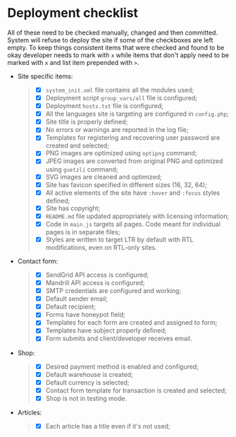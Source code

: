 # Deployment checklist

All of these need to be checked manually, changed and then committed. System will refuse to deploy the site if some of the checkboxes are left empty. To keep things consistent items that were checked and found to be okay developer needs to mark with `x` while items that don't apply need to be marked with `x` and list item prepended with `>`.

- Site specific items:
	> - [x] `system_init.xml` file contains all the modules used;
	> - [x] Deployment script `group_vars/all` file is configured;
	> - [x] Deployment `hosts.txt` file is configured;
	> - [x] All the languages site is targeting are configured in `config.php`;
	> - [x] Site title is properly defined;
	> - [x] No errors or warnings are reported in the log file;
	> - [x] Templates for registering and recovering user password are created and selected;
	> - [x] PNG images are optimized using `optipng` command;
	> - [x] JPEG images are converted from original PNG and optimized using `guetzli` command;
	> - [x] SVG images are cleaned and optimized;
	> - [x] Site has favicon specified in different sizes (16, 32, 64);
	> - [x] All active elements of the site have `:hover` and `:focus` styles defined;
	> - [x] Site has copyright;
	> - [x] `README.md` file updated appropriately with licensing information;
	> - [x] Code in `main.js` targets all pages. Code meant for individual pages is in separate files;
	> - [x] Styles are written to target LTR by default with RTL modifications, even on RTL-only sites.
- Contact form:
	> - [x] SendGrid API access is configured;
	> - [x] Mandrill API access is configured;
	> - [x] SMTP credentials are configured and working;
	> - [x] Default sender email;
	> - [x] Default recipient;
	> - [x] Forms have honeypot field;
	> - [x] Templates for each form are created and assigned to form;
	> - [x] Templates have subject properly defined;
	> - [x] Form submits and client/developer receives email.
- Shop:
	> - [x] Desired payment method is enabled and configured;
	> - [x] Default warehouse is created;
	> - [x] Default currency is selected;
	> - [x] Contact form template for transaction is created and selected;
	> - [x] Shop is not in testing mode.
- Articles:
	> - [x] Each article has a title even if it's not used;
